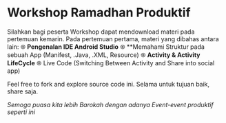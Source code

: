 # Workshop Ramadhan Produktif

Silahkan bagi peserta Workshop dapat mendownload materi pada pertemuan kemarin. Pada pertemuan pertama, materi yang dibahas antara lain:
֍ **Pengenalan IDE Android Studio**
֍ **Memahami Struktur pada sebuah App (Manifest, .Java, .XML, Resource)
֍ **Activity & Activity LifeCycle**
֍ Live Code (Switching Between Activity and Share into social app)

Feel free to fork and explore source code ini. Selama untuk tujuan baik, share saja. 

*Semoga puasa kita lebih Barokah dengan adanya Event-event produktif seperti ini*

